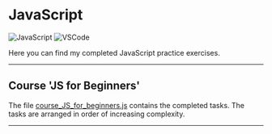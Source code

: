 # JavaScript

![JavaScript](https://img.shields.io/badge/javascript-333333?style=for-the-badge&logo=javascript&logoColor=%23F7DF1E)
![VSCode](https://img.shields.io/badge/VSCode-007acc?style=for-the-badge&logo=visualstudio&logoColor=white)

Here you can find my completed JavaScript practice exercises.

---

## Course 'JS for Beginners'

The file [course_JS_for_beginners.js](https://github.com/kangash/JavaScript/blob/main/course_JS_for_beginners.js) contains the completed tasks. The tasks are arranged in order of increasing complexity.

---
